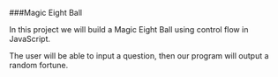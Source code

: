 ###Magic Eight Ball

In this project we will build a Magic Eight Ball using control flow in JavaScript.

The user will be able to input a question, then our program will output a random fortune.